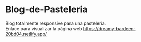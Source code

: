 # Blog-de-Pasteleria
Blog totalmente responsive para una pastelería.
<br/> Enlace para visualizar la página web
https://dreamy-bardeen-20bd04.netlify.app/
